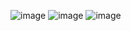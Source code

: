 ![image](https://user-images.githubusercontent.com/29729545/156191122-d0a4153b-6c80-4288-9106-b881acdec4cc.png)
![image](https://user-images.githubusercontent.com/29729545/156197109-261efa39-6875-49b0-8817-937244765d9d.png)
![image](https://user-images.githubusercontent.com/29729545/156202343-764934a2-ed83-470a-ac2e-1e8822e34cb8.png)
